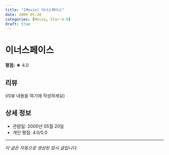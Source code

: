 ```yaml
---
title: "[Movie] 이너스페이스"
date: 2000-05-20
categories: [Movie, Star-4.0]
draft: true
---
```


# 이너스페이스

**평점:** ★ 4.0

## 리뷰

(리뷰 내용을 여기에 작성하세요)

## 상세 정보

- 관람일: 2000년 05월 20일
- 개인 평점: 4.0/5.0

---

*이 글은 자동으로 생성된 임시 글입니다.*
